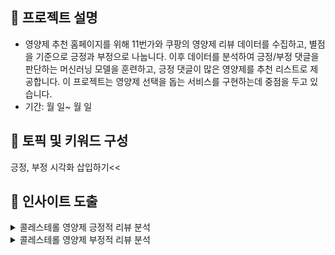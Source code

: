 ## 🐾 프로젝트 설명

- 영양제 추천 홈페이지를 위해 11번가와 쿠팡의 영양제 리뷰 데이터를 수집하고, 별점을 기준으로 긍정과 부정으로 나눕니다. 이후 데이터를 분석하여 긍정/부정 댓글을 판단하는 머신러닝 모델을 훈련하고, 긍정 댓글이 많은 영양제를 추천 리스트로 제공합니다. 이 프로젝트는 영양제 선택을 돕는 서비스를 구현하는데 중점을 두고 있습니다.
- 기간: 월 일~ 월 일 

## 🐾 토픽 및 키워드 구성

긍정, 부정 시각화 삽입하기<<


## 🐾 인사이트 도출
<details>
<summary> 콜레스테롤 영양제 긍정적 리뷰 분석</summary>

</details>


<details>
<summary> 콜레스테롤 영양제 부정적 리뷰 분석</summary>

</details>







